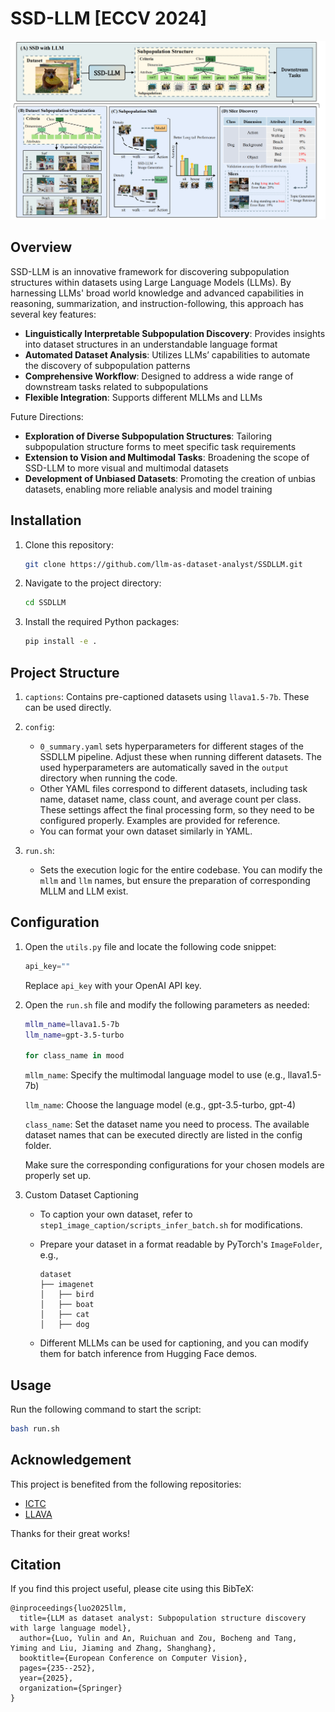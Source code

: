 # SSD-LLM [ECCV 2024]

![SSD-LLM Overview](fig/ssd_llm.png)

## Overview
SSD-LLM is an innovative framework for discovering subpopulation structures within datasets using Large Language Models (LLMs). By harnessing LLMs' broad world knowledge and advanced capabilities in reasoning, summarization, and instruction-following, this approach has several key features:
- **Linguistically Interpretable Subpopulation Discovery**: Provides insights into dataset structures in an understandable language format
- **Automated Dataset Analysis**: Utilizes LLMs’ capabilities to automate the discovery of subpopulation patterns
- **Comprehensive Workflow**: Designed to address a wide range of downstream tasks related to subpopulations
- **Flexible Integration**: Supports different MLLMs and LLMs

Future Directions:
- **Exploration of Diverse Subpopulation Structures**: Tailoring subpopulation structure forms to meet specific task requirements
- **Extension to Vision and Multimodal Tasks**: Broadening the scope of SSD-LLM to more visual and multimodal datasets
- **Development of Unbiased Datasets**: Promoting the creation of unbias datasets, enabling more reliable analysis and model training

## Installation

1. Clone this repository:

   ```bash
   git clone https://github.com/llm-as-dataset-analyst/SSDLLM.git
   ```

2. Navigate to the project directory:

   ```bash
   cd SSDLLM
   ```

3. Install the required Python packages:

   ```bash
   pip install -e .
   ```

## Project Structure

1. `captions`: Contains pre-captioned datasets using `llava1.5-7b`. These can be used directly.

2. `config`:
   - `0_summary.yaml` sets hyperparameters for different stages of the SSDLLM pipeline. Adjust these when running different datasets. The used hyperparameters are automatically saved in the `output` directory when running the code.
   - Other YAML files correspond to different datasets, including task name, dataset name, class count, and average count per class. These settings affect the final processing form, so they need to be configured properly. Examples are provided for reference.
   - You can format your own dataset similarly in YAML.

3. `run.sh`: 
   - Sets the execution logic for the entire codebase. You can modify the `mllm` and `llm` names, but ensure the preparation of corresponding MLLM and LLM exist.

## Configuration

1. Open the `utils.py` file and locate the following code snippet:

   ```python
   api_key=""
   ```

   Replace `api_key` with your OpenAI API key.

2. Open the `run.sh` file and modify the following parameters as needed:

   ```bash
   mllm_name=llava1.5-7b
   llm_name=gpt-3.5-turbo
   
   for class_name in mood
   ```

   `mllm_name`: Specify the multimodal language model to use (e.g., llava1.5-7b)
   
   `llm_name`: Choose the language model (e.g., gpt-3.5-turbo, gpt-4)
   
   `class_name`: Set the dataset name you need to process. The available dataset names that can be executed directly are listed in the config folder.

   Make sure the corresponding configurations for your chosen models are properly set up.

3. Custom Dataset Captioning
   - To caption your own dataset, refer to `step1_image_caption/scripts_infer_batch.sh` for modifications.
   - Prepare your dataset in a format readable by PyTorch's `ImageFolder`, e.g.,

     ```
     dataset
     ├── imagenet
     │   ├── bird
     │   ├── boat
     │   ├── cat
     │   ├── dog
     ```

   - Different MLLMs can be used for captioning, and you can modify them for batch inference from Hugging Face demos.

## Usage

Run the following command to start the script:

   ```bash
   bash run.sh
   ```

## Acknowledgement

This project is benefited from the following repositories:
- [ICTC](https://github.com/sehyunkwon/ICTC)
- [LLAVA](https://github.com/haotian-liu/LLaVA)

Thanks for their great works!

## Citation

If you find this project useful, please cite using this BibTeX:

```
@inproceedings{luo2025llm,
  title={LLM as dataset analyst: Subpopulation structure discovery with large language model},
  author={Luo, Yulin and An, Ruichuan and Zou, Bocheng and Tang, Yiming and Liu, Jiaming and Zhang, Shanghang},
  booktitle={European Conference on Computer Vision},
  pages={235--252},
  year={2025},
  organization={Springer}
}
```